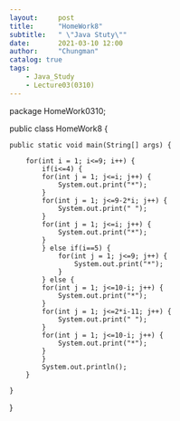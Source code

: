 ```yaml
---
layout:     post
title:      "HomeWork8"
subtitle:   " \"Java Stuty\""
date:       2021-03-10 12:00
author:     "Chungman"
catalog: true
tags:
    - Java_Study
    - Lecture03(0310)
---
```


package HomeWork0310;

public class HomeWork8 {

	public static void main(String[] args) {
		
		for(int i = 1; i<=9; i++) {
			if(i<=4) {
			for(int j = 1; j<=i; j++) {
				System.out.print("*");
			}
			for(int j = 1; j<=9-2*i; j++) {
				System.out.print(" ");
			}
			for(int j = 1; j<=i; j++) {
				System.out.print("*");
			}
			} else if(i==5) {
				for(int j = 1; j<=9; j++) {
					System.out.print("*");
				}
			} else {
			for(int j = 1; j<=10-i; j++) {
				System.out.print("*");
			}
			for(int j = 1; j<=2*i-11; j++) {
				System.out.print(" ");
			}
			for(int j = 1; j<=10-i; j++) {
				System.out.print("*");
			}
			}
			System.out.println();
		}

	}

}

